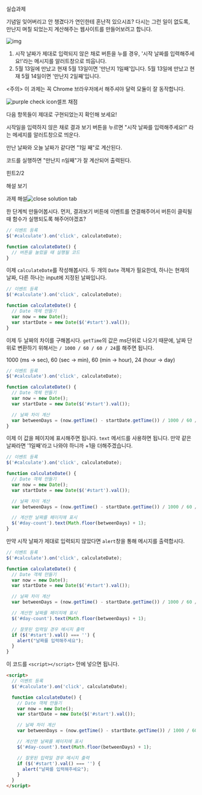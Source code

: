 실습과제

기념일 잊어버리고 안 챙겼다가 연인한테 혼난적 있으시죠? 다시는 그런 일이 없도록, 만난지 며칠 되었는지 계산해주는 웹사이트를 만들어보려고 합니다.

![img](https://i.imgur.com/0Xnddiu.gif)

1. 시작 날짜가 제대로 입력되지 않은 채로 버튼을 누를 경우, '시작 날짜를 입력해주세요!'라는 메시지를 알러트창으로 띄웁니다.
2. 5월 13일에 만났고 현재 5월 13일이면 '만난지 1일째'입니다. 5월 13일에 만났고 현재 5월 14일이면 '만난지 2일째'입니다.

<주의> 이 과제는 꼭 Chrome 브라우저에서 해주셔야 달력 모듈이 잘 동작합니다.

![purple check icon](https://www.codeit.kr/static/images/classroom/check-purple.png)셀프 채점

다음 항목들이 제대로 구현되었는지 확인해 보세요!



시작일을 입력하지 않은 채로 결과 보기 버튼을 누르면 "시작 날짜를 입력해주세요!" 라는 메세지를 알러트창으로 띄운다.



만난 날짜와 오늘 날짜가 같다면 "1일 째"로 계산된다.



코드를 실행하면 "만난지 n일째"가 잘 계산되어 출력된다.



힌트2/2

해설 보기

과제 해설![close solution tab](https://www.codeit.kr/static/images/icons/x.png)

한 단계씩 만들어봅시다. 먼저, 결과보기 버튼에 이벤트를 연결해주어서 버튼이 클릭될 때 함수가 실행되도록 해주어야겠죠?

```js
// 이벤트 등록
$('#calculate').on('click', calculateDate);

function calculateDate() {
  // 버튼을 눌렀을 때 실행될 코드
}
```

이제 `calculateDate`를 작성해봅시다. 두 개의 `Date` 객체가 필요한데, 하나는 현재의 날짜, 다른 하나는 input에 지정된 날짜입니다.

```js
// 이벤트 등록
$('#calculate').on('click', calculateDate);

function calculateDate() {
  // Date 객체 만들기
  var now = new Date();
  var startDate = new Date($('#start').val());
}
```

이제 두 날짜의 차이를 구해봅시다. `getTime`의 값은 ms단위로 나오기 때문에, 날짜 단위로 변환하기 위해서는 `/ 1000 / 60 / 60 / 24`를 해주면 됩니다.

1000 (ms -> sec), 60 (sec -> min), 60 (min -> hour), 24 (hour -> day)

```js
// 이벤트 등록
$('#calculate').on('click', calculateDate);

function calculateDate() {
  // Date 객체 만들기
  var now = new Date();
  var startDate = new Date($('#start').val());

  // 날짜 차이 계산
  var betweenDays = (now.getTime() - startDate.getTime()) / 1000 / 60 / 60 / 24;
}
```

이제 이 값을 페이지에 표시해주면 됩니다. `text` 메서드를 사용하면 됩니다. 만약 같은 날짜라면 '1일째'라고 나와야 하니까 +1을 더해주겠습니다.

```js
// 이벤트 등록
$('#calculate').on('click', calculateDate);

function calculateDate() {
  // Date 객체 만들기
  var now = new Date();
  var startDate = new Date($('#start').val());

  // 날짜 차이 계산
  var betweenDays = (now.getTime() - startDate.getTime()) / 1000 / 60 / 60 / 24;

  // 계산한 날짜를 페이지에 표시
  $('#day-count').text(Math.floor(betweenDays) + 1);
}
```

만약 시작 날짜가 제대로 입력되지 않았다면 `alert`창을 통해 메시지를 출력합시다.

```js
// 이벤트 등록
$('#calculate').on('click', calculateDate);

function calculateDate() {
  // Date 객체 만들기
  var now = new Date();
  var startDate = new Date($('#start').val());

  // 날짜 차이 계산
  var betweenDays = (now.getTime() - startDate.getTime()) / 1000 / 60 / 60 / 24;

  // 계산한 날짜를 페이지에 표시
  $('#day-count').text(Math.floor(betweenDays) + 1);

  // 잘못된 입력일 경우 메시지 출력
  if ($('#start').val() === '') {
    alert("날짜를 입력해주세요");
  }
}
```

이 코드를 `<script></script>` 안에 넣으면 됩니다.

```html
<script>
  // 이벤트 등록
  $('#calculate').on('click', calculateDate);

  function calculateDate() {
    // Date 객체 만들기
    var now = new Date();
    var startDate = new Date($('#start').val());

    // 날짜 차이 계산
    var betweenDays = (now.getTime() - startDate.getTime()) / 1000 / 60 / 60 / 24;

    // 계산한 날짜를 페이지에 표시
    $('#day-count').text(Math.floor(betweenDays) + 1);

    // 잘못된 입력일 경우 메시지 출력
    if ($('#start').val() === '') {
      alert("날짜를 입력해주세요");
    }
  }
</script>
```